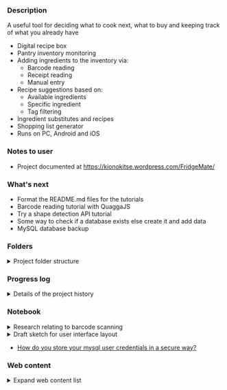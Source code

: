 ### Description  
A useful tool for deciding what to cook next, what to buy and keeping track of what you already have
 * Digital recipe box
 * Pantry inventory monitoring
 * Adding ingredients to the inventory via:
	 * Barcode reading
	 * Receipt reading
	 * Manual entry
 * Recipe suggestions based on:
	* Available ingredients
	* Specific ingredient
	* Tag filtering
 * Ingredient substitutes and recipes
 * Shopping list generator 
 * Runs on PC, Android and iOS

### Notes to user
 * Project documented at https://kionokitse.wordpress.com/FridgeMate/

### What's next
 * Format the README.md files for the tutorials 
 * Barcode reading tutorial with QuaggaJS
 * Try a shape detection API tutorial
 * Some way to check if a database exists else create it and add data
 * MySQL database backup
 

### Folders
<details>
	<summary>Project folder structure</summary>
  
* Database
	* Sample data for the database
* Receipts
	* Images testing receipt reading
* Tutorials
	* MySQL: Complete
		* Simple tutorial for how to interact with MySQL database in JavaScript
		* .env file should be kept secret 
		* to build the project run "npm install"
	* QuaggaJS: In progress
		* Barcode scanning tutorial
</details>

### Progress log 
<details>
	<summary>Details of the project history</summary>
	
* 2020-11-11 Started the GitHub repository
* 2020-11-11 Working on sample database
* 2020-11-12 Looking for ways to read a barcode from a web app
* 2020-11-12 Adding more sample data
* 2020-11-15 Working on MySQL database tutorial
* 2020-11-16 Finished MySQL tutorial
* 2020-11-17 Writing content for blog 
* 2020-11-18 Writing content for blog
* 2020-11-19 Read/Write JSON files into objects NoSQL database
* 2020-11-20 Working on MySQL functions for updating the percentage
* 2020-11-23 Finished the MySQL functions
* 2020-11-30 Designing website
* 2020-12-01 Sign up for web hosting
* 2020-12-02 Working on website
* 2020-12-02 Got the layout for the recipe working
* 2020-12-02 Working on getting PHP and MySQL inputs to recipe page
* 2020-12-03 Got the PHP and MySQL connections working
* 2020-12-08 Got finishing up the dynamic generation of pages using PHP
* 2020-12-09 Finished the recipe page
* 2020-12-10 Working on icons
* 2021-05-14 Working on main page icons and display
* 2021-05-15 Working on recommendations page
* 2021-05-30 Working on validation before entering data into database
* 2021-05-31 Adding input sanitation with prepared statements
* 2021-06-01 Bug_210601: There is an issue with adding step 2 step 1 disappears
* 2021-06-03 Fixed Bug_210601
* 2021-06-03 Finished edit recipe page
* 2021-06-03 Added tags to recipe page
* 3021-06-06 Working on suggest page
* 2021-06-14 Bug_2106141: All tags not showing on a new recipe
* 2021-06-14 Bug_2106142: Prep step starts with spaces already inside

</details>

### Notebook
<details>
	<summary>Research relating to barcode scanning</summary>
	
**Results**
* Dynamsoft’s JavaScript barcode scanner SDK ($$)
* QuaggaJS (free)
* ZXing (?)
* Shape Detection API (New partial support maybe not iOS)
	* chrome://flags -> Experimental Web Platform features -> enable

**Research**
	<details>
		<summary>Source links and comments </summary>

* [Scanning barcodes with built-in mobile camera and HTML5](https://a.kabachnik.info/reading-barcodes-with-built-in-camera-with-html5.html#fileapi)
	<details>	

	* Pure JavaScript alternatives utilizing the library QuaggaJS
		* only library supporting live-detection of barcodes in the camera's live stream
	* HTML5 File API
		* The most simple way to scan a barcode with JavaScript works by capturing a picture with the HTML5 File API
		* mobile device will open a popup letting you choose, where to get the file from - including the camera. Selecting the latter will open the regular camera app. After the picture was taken, it will be given back to the JavaScript for further processing.
	* HTML5 getUserMedia API
		* Using the getUserMedia API a web application can gain access to the live stream of the built-in cameras. 
		* Using the getUserMedia API a web application can gain access to the live stream of the built-in cameras
		* Unfortunately, it is far not that well supported by browsers
		* possible to embed the live video stream of the camera into the web page at any place and even to control it: switch front and back camera, adjust the brightness, etc.
		* The main one is the lack of autofocus for video via getUserMedia
		* Without autofocus the barcode will always appear blurred because it is much closer
	* [Example and GitHub link](https://serratus.github.io/quaggaJS/examples/file_input.html)
	* [Another example](https://a.kabachnik.info/a-javascript-barcode-reader-with-bootstrap-3-and-quaggajs.html)
	</details>
	
* [How to Read Barcodes Online from a Web Application](https://medium.com/@beirikui1985/how-to-read-barcodes-online-from-a-web-application-6be5c7cec860)
	* Tutorial using Dynamsoft’s JavaScript barcode scanner SDK (costs money)	
* [How to create a live Barcode scanner using the webcam in JavaScript](https://ourcodeworld.com/articles/read/460/how-to-create-a-live-barcode-scanner-using-the-webcam-in-javascript)
	* Detailed description of how to use QuaggaJS
	* QuaggaJS is an extension of zxing
* [The Shape Detection API: a picture is worth a thousand words, faces, and barcodes](https://web.dev/shape-detection/)
	* Barcode detection has launched in Chrome 83 on certified devices with Google Play Services installed.
	* Shape Detection API currently supports the detection of faces, barcodes, and text.
	* Shopping apps can allow their users to scan EAN or UPC barcodes of items in a physical store to compare prices online.
	* Web applications can use text detection to translate texts such as, for example, restaurant menus.
* [Zxing Vs Google Vision](https://medium.com/@lkumar.sakare/zxing-vs-google-vision-fc3be8d83ace) 
	<details>
	
	* Zxing library and google vision library in your project to scan the QR code and Barcode
	* ZXing 
		* “zebra crossing” is a barcode image processing library implemented in Java
		* The supported barcode formats include UPC-A, UPC-E, EAN-8, Code 93, Code 128, QR Code, Data Matrix, Aztec, PDF 417, etc.
		* Not good for multiple 1D barcodes
		* Zxing is not that much accurate than Google vision
	* Google vision library (maybe not web app)
		* 1D barcodes: EAN-13, EAN-8, Code-39, Code-93, Code-128, UPC-A, UPC-E, ITF, Codabar
		* 2D barcodes: PDF-417, AZTEC, QR Code, Data Matrix
		* detect multiple barcodes at once and work in any orientation
		* Google vision library is more faster, accurate and flexible than any other scanner library.
		* Google vision depends on native library downloaded post-install to perform scanning.
	</details>
	
* [qrcode-react vs react-barcode vs react-qr-code vs react-qr-reader vs quagga vs qrcode-generator](https://www.npmtrends.com/qrcode-react-vs-react-barcode-vs-react-qr-code-vs-react-qr-reader-vs-quagga-vs-qrcode-generator)
	* Interesting comparison of which libraries are being used most
* [Looking for a barcode scanner](https://www.reddit.com/r/PHPhelp/comments/8vr7ac/looking_for_a_barcode_scanner/)
	* Quagga, Zxing, Scandit
* [Barcode Detection API](https://www.chromestatus.com/feature/4757990523535360)
	* Android WebView release 83
	* Chrome for Android release 83
	* Demos
*[Barcode detection using Shape Detection API](https://paul.kinlan.me/barcode-detection/)
	* Project maybe some code
* [The Shape Detection API: a picture is worth a thousand words, faces, and barcodes](https://web.dev/shape-detection/#barcodedetector)
	* Good site for how to use the API
* [Introduction to the Shape Detection API](https://blog.arnellebalane.com/introduction-to-the-shape-detection-api-e07425396861)
	* how to use the API
	* [Demo](https://shape-detection-api.arnelle.me/)
* [Using Shape Detection API in Chrome to Detect if anyone is Watching the Video](https://medium.com/@eyevinntechnology/using-shape-detection-api-in-chrome-to-detect-if-anyone-is-watching-the-video-f3f898d2912)
	*Another use case for the API
	</details>
	
</details>

<details>
	<Summary>Draft sketch for user interface layout</summary>
	
	Homepage
	> Suggestions: Suggested food to make
	  > Scheduled menu: Scheduled menu
		> View recipe
		> Remove items from menu
	  > Recommend recipes: View recommended recipes
		> Sort by:
		  > Buildability score (default)
		> Filter by:
		  > Tags
		  > Rating
		  > Time
	> Recipe box (done)
	  - view all the recipes
	  > Recipe preview 
	  > Filter by:
		> Name
		> Tags
		> Rating
		> Time
		> Ingredient
	  > Sort by:
		> Buildability
		> Rating
		> Name
		> Time
	> Ingredients (done)
	  - All ingredients available
	  > Pantry
		- Ingredients that are currently in stock
		> Mark ingredient as used
		> Add ingredient to shopping list
		> Sort by:
		  > Name
		  > Age
	  > Store
		- Ingredients that can be purchased
		> Mark ingredient as available
		> Add ingredient to shopping list
		> Filter by:
		  > Name
		  > Group
		- Sorted by name
	  - Grouped by category
		- Produce
		  - Fruit
		  - Vegetables
		  - Herbs
		  - Other
		- Meat
		- Dairy
		- Frozen
		- Canned
		- Bakery
		- Baking
		- Boxed food
		- Spices
		- Others
	> Shopping
	  - Shopping list
	  > Shopping list
		- List of items scheduled to be purchased
		> Mark item purchased
		> Remove item from shopping list 
		> Add non-pantry items
		> Submit items purchased
		- Grouped by category
	  > Recommended ingredients
		- Ingredients recommended to be purchased
		> Add item to shopping list
		~ Sorted by buildability improvement
		~ Show up to 5 recipe icons sorted by buildability improvement
	X Toolbox
	  > Add recipe
	  > Add new ingredients
	  


	+ Recipe preview
	  > Name
	  > Image
	  > Active time
	  > Rating
	  > Buildability
	  > Ingredients: 6
		- Sorted by don't have -> have & main -> garnish
		- Don't have = red
		- Substitute = pink
		- Buildable = purple
		- Have = blue
		- Grocery cart = BOLD
	  > Add to grocery
		> Select all missing or only a few
	  > Add to menu

	+ Recipe
	  > Name
	  > Image
	  > Link
	  > People
	  > Active time
	  > Passive time
	  > Rating
	  > Buildability
	  > Add to menu
	  > Ingredients
		- Don't have = red
		- Substitute = pink
		- Buildable = purple
		- Have = blue
		- Grocery cart = BOLD
		> Add ingredient to cart
		> Mark ingredient used

	+ Ingredient
	  - Name
	  - Age	
</details>

* [How do you store your mysql user credentials in a secure way?](https://teamtreehouse.com/community/how-do-you-store-your-mysql-user-credentials-in-a-secure-way)

### Web content 
<details>
	<summary>Expand web content list</summary>
	
* P11_00_00C001 Example JSON format for recipe
* P11_00_00C002 Code for creating JSON data 
* P11_00_00C003 Code for calculating recipe buildability score
* P11_00_00C004 Image of recipe page
* P11_00_00C005 Image information section
* P11_00_00C006 Code information section
* P11_00_00C007 Image ingredients section
* P11_00_00C008 Code ingredients section
</details>

